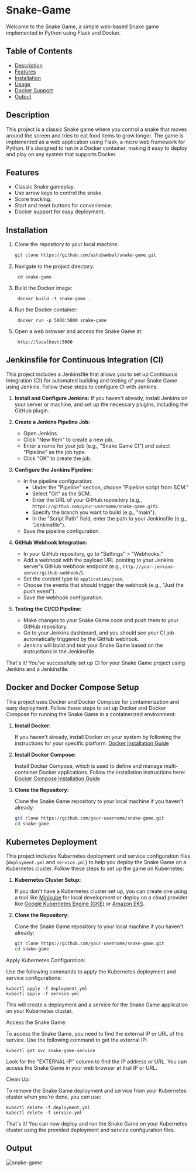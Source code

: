 # Snake-Game

Welcome to the Snake Game, a simple web-based Snake game implemented in Python using Flask and Docker.

## Table of Contents

- [Description](#description)
- [Features](#features)
- [Installation](#installation)
- [Usage](#usage)
- [Docker Support](#docker-support)
- [Output](#Output)

## Description

This project is a classic Snake game where you control a snake that moves around the screen and tries to eat food items to grow longer. The game is implemented as a web application using Flask, a micro web framework for Python. It's designed to run in a Docker container, making it easy to deploy and play on any system that supports Docker.

## Features

- Classic Snake gameplay.
- Use arrow keys to control the snake.
- Score tracking.
- Start and reset buttons for convenience.
- Docker support for easy deployment.

## Installation

1. Clone the repository to your local machine:

   ```bash
   git clone https://github.com/ashubambal/snake-game.git
2. Navigate to the project directory:
	
		cd snake-game
3. Build the Docker image:
	
		docker build -t snake-game .
	
4. Run the Docker container:

		docker run -p 5000:5000 snake-game
5. Open a web browser and access the Snake Game at:
	
  		http://localhost:5000

## Jenkinsfile for Continuous Integration (CI)

This project includes a Jenkinsfile that allows you to set up Continuous Integration (CI) for automated building and testing of your Snake Game using Jenkins. Follow these steps to configure CI with Jenkins:

1. **Install and Configure Jenkins:** If you haven't already, install Jenkins on your server or machine, and set up the necessary plugins, including the GitHub plugin.

2. **Create a Jenkins Pipeline Job:**

    - Open Jenkins.
    - Click "New Item" to create a new job.
    - Enter a name for your job (e.g., "Snake Game CI") and select "Pipeline" as the job type.
    - Click "OK" to create the job.

3. **Configure the Jenkins Pipeline:**

    - In the pipeline configuration:
        - Under the "Pipeline" section, choose "Pipeline script from SCM."
        - Select "Git" as the SCM.
        - Enter the URL of your GitHub repository (e.g., `https://github.com/your-username/snake-game.git`).
        - Specify the branch you want to build (e.g., "main").
        - In the "Script Path" field, enter the path to your Jenkinsfile (e.g., "Jenkinsfile").
    - Save the pipeline configuration.

4. **GitHub Webhook Integration:**

    - In your GitHub repository, go to "Settings" > "Webhooks."
    - Add a webhook with the payload URL pointing to your Jenkins server's GitHub webhook endpoint (e.g., `http://your-jenkins-server/github-webhook/`).
    - Set the content type to `application/json`.
    - Choose the events that should trigger the webhook (e.g., "Just the push event").
    - Save the webhook configuration.

5. **Testing the CI/CD Pipeline:**

    - Make changes to your Snake Game code and push them to your GitHub repository.
    - Go to your Jenkins dashboard, and you should see your CI job automatically triggered by the GitHub webhook.
    - Jenkins will build and test your Snake Game based on the instructions in the Jenkinsfile.

That's it! You've successfully set up CI for your Snake Game project using Jenkins and a Jenkinsfile.

## Docker and Docker Compose Setup

This project uses Docker and Docker Compose for containerization and easy deployment. Follow these steps to set up Docker and Docker Compose for running the Snake Game in a containerized environment:

1. **Install Docker:**

   If you haven't already, install Docker on your system by following the instructions for your specific platform: [Docker Installation Guide](https://docs.docker.com/get-docker/)

2. **Install Docker Compose:**

   Install Docker Compose, which is used to define and manage multi-container Docker applications. Follow the installation instructions here: [Docker Compose Installation Guide](https://docs.docker.com/compose/install/)

3. **Clone the Repository:**

   Clone the Snake Game repository to your local machine if you haven't already:

   ```bash
   git clone https://github.com/your-username/snake-game.git
   cd snake-game

## Kubernetes Deployment

This project includes Kubernetes deployment and service configuration files (`deployment.yml` and `service.yml`) to help you deploy the Snake Game on a Kubernetes cluster. Follow these steps to set up the game on Kubernetes:

1. **Kubernetes Cluster Setup:**

   If you don't have a Kubernetes cluster set up, you can create one using a tool like [Minikube](https://minikube.sigs.k8s.io/docs/start/) for local development or deploy on a cloud provider like [Google Kubernetes Engine (GKE)](https://cloud.google.com/kubernetes-engine) or [Amazon EKS](https://aws.amazon.com/eks/).

2. **Clone the Repository:**

   Clone the Snake Game repository to your local machine if you haven't already:

   ```bash
   git clone https://github.com/your-username/snake-game.git
   cd snake-game

Apply Kubernetes Configuration:

Use the following commands to apply the Kubernetes deployment and service configurations:

	kubectl apply -f deployment.yml
	kubectl apply -f service.yml

This will create a deployment and a service for the Snake Game application on your Kubernetes cluster.


Access the Snake Game:

To access the Snake Game, you need to find the external IP or URL of the service. Use the following command to get the external IP:

	kubectl get svc snake-game-service

Look for the "EXTERNAL-IP" column to find the IP address or URL. You can access the Snake Game in your web browser at that IP or URL.

Clean Up:

To remove the Snake Game deployment and service from your Kubernetes cluster when you're done, you can use:

	kubectl delete -f deployment.yml
	kubectl delete -f service.yml

That's it! You can now deploy and run the Snake Game on your Kubernetes cluster using the provided deployment and service configuration files.

## Output
![snake-game](https://github.com/ashubambal/snake-game/assets/92073828/eba2af95-6e0d-4969-bd90-e5110b270627)


